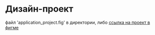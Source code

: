# Дизайн-проект
файл 'application_project.fig' в директории, либо
[ссылка на проект в фигме](https://www.figma.com/file/C5JZ3MdhGzQTswWKo708xM/%D0%9A%D0%BE%D0%BC%D0%B0%D0%BD%D0%B4%D0%B0%E2%84%962%2C-%D0%BF%D1%80%D0%BE%D0%B5%D0%BA%D1%82-%C2%AB%D0%A3%D0%BF%D0%B0%D0%BA%D0%BE%D0%B2%D1%89%D0%B8%D0%BA%C2%BB?type=design&node-id=1-38&t=U4lMDxDfK8KmWJOL-0)
